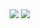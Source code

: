 <img src='https://github-readme-stats.vercel.app/api?username=miharatoki'>
<img src='[![trophy](https://github-profile-trophy.vercel.app/?username=miharatoki)](https://github.com/miharatoki/github-profile-trophy)'>


<!--
**miharatoki/miharatoki** is a ✨ _special_ ✨ repository because its `README.md` (this file) appears on your GitHub profile.

Here are some ideas to get you started:

- 🔭 I’m currently working on ...
- 🌱 I’m currently learning ...
- 👯 I’m looking to collaborate on ...
- 🤔 I’m looking for help with ...
- 💬 Ask me about ...
- 📫 How to reach me: ...
- 😄 Pronouns: ...
- ⚡ Fun fact: ...
-->
